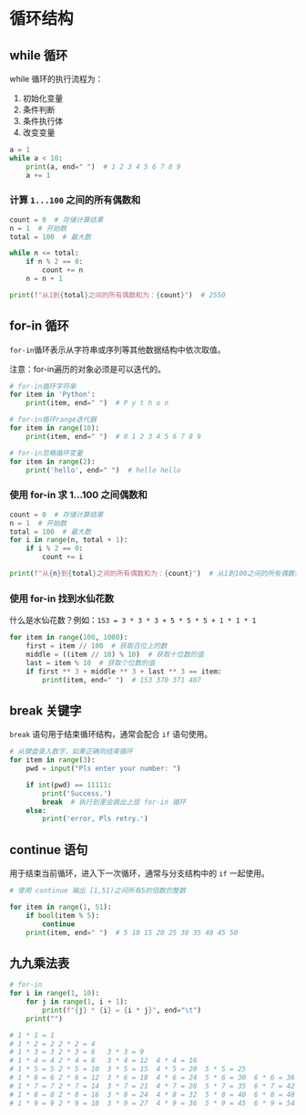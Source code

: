 # 循环结构

## while 循环

while 循环的执行流程为：

1. 初始化变量
2. 条件判断
3. 条件执行体
4. 改变变量

```python
a = 1
while a < 10:
    print(a, end=" ")  # 1 2 3 4 5 6 7 8 9
    a += 1
```

### 计算 `1...100` 之间的所有偶数和

```python
count = 0  # 存储计算结果
n = 1  # 开始数
total = 100  # 最大数

while n <= total:
    if n % 2 == 0:
        count += n
    n = n + 1

print(f"从1到{total}之间的所有偶数和为：{count}")  # 2550
```

## for-in 循环

`for-in`循环表示从字符串或序列等其他数据结构中依次取值。

注意：for-in遍历的对象必须是可以迭代的。

```python
# for-in循环字符串
for item in 'Python':
    print(item, end=" ")  # P y t h o n

# for-in循环range迭代器
for item in range(10):
    print(item, end=" ")  # 0 1 2 3 4 5 6 7 8 9

# for-in忽略循环变量
for item in range(2):
    print('hello', end=" ")  # hello hello
```

### 使用 for-in 求 1...100 之间偶数和

```python
count = 0  # 存储计算结果
n = 1  # 开始数
total = 100  # 最大数
for i in range(n, total + 1):
    if i % 2 == 0:
        count += i

print(f"从{n}到{total}之间的所有偶数和为：{count}")  # 从1到100之间的所有偶数和为：2550
```

### 使用 for-in 找到水仙花数

什么是水仙花数？例如：`153 = 3 * 3 * 3 + 5 * 5 * 5 + 1 * 1 * 1`

```python
for item in range(100, 1000):
    first = item // 100  # 获取百位上的数
    middle = ((item // 10) % 10)  # 获取十位数的值
    last = item % 10  # 获取个位数的值
    if first ** 3 + middle ** 3 + last ** 3 == item:
        print(item, end=" ")  # 153 370 371 407 
```

## break 关键字

`break` 语句用于结束循环结构，通常会配合 `if` 语句使用。

```python
# 从键盘录入数字，如果正确则结束循环
for item in range(3):
    pwd = input("Pls enter your number: ")

    if int(pwd) == 11111:
        print('Success.')
        break  # 执行到里会跳出上层 for-in 循环
    else:
        print('error, Pls retry.')
```

## continue 语句

用于结束当前循环，进入下一次循环，通常与分支结构中的 `if` 一起使用。

```python
# 使用 continue 输出 [1,51)之间所有5的倍数的整数

for item in range(1, 51):
    if bool(item % 5):
        continue
    print(item, end=" ")  # 5 10 15 20 25 30 35 40 45 50
```


## 九九乘法表

```python
# for-in
for i in range(1, 10):
    for j in range(1, i + 1):
        print(f"{j} * {i} = {i * j}", end="\t")
    print("")

# 1 * 1 = 1	
# 1 * 2 = 2	2 * 2 = 4	
# 1 * 3 = 3	2 * 3 = 6	3 * 3 = 9	
# 1 * 4 = 4	2 * 4 = 8	3 * 4 = 12	4 * 4 = 16	
# 1 * 5 = 5	2 * 5 = 10	3 * 5 = 15	4 * 5 = 20	5 * 5 = 25	
# 1 * 6 = 6	2 * 6 = 12	3 * 6 = 18	4 * 6 = 24	5 * 6 = 30	6 * 6 = 36	
# 1 * 7 = 7	2 * 7 = 14	3 * 7 = 21	4 * 7 = 28	5 * 7 = 35	6 * 7 = 42	7 * 7 = 49	
# 1 * 8 = 8	2 * 8 = 16	3 * 8 = 24	4 * 8 = 32	5 * 8 = 40	6 * 8 = 48	7 * 8 = 56	8 * 8 = 64	
# 1 * 9 = 9	2 * 9 = 18	3 * 9 = 27	4 * 9 = 36	5 * 9 = 45	6 * 9 = 54	7 * 9 = 63	8 * 9 = 72	9 * 9 = 81
```

